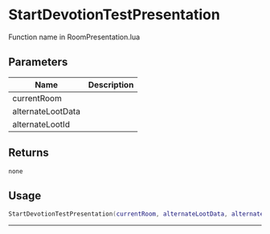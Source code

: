 # StartDevotionTestPresentation

Function name in RoomPresentation.lua

## Parameters

| Name              | Description |
| ----------------- | ----------- |
| currentRoom       |             |
| alternateLootData |             |
| alternateLootId   |             |

## Returns

`none`

## Usage

```lua
StartDevotionTestPresentation(currentRoom, alternateLootData, alternateLootId)
```

---
